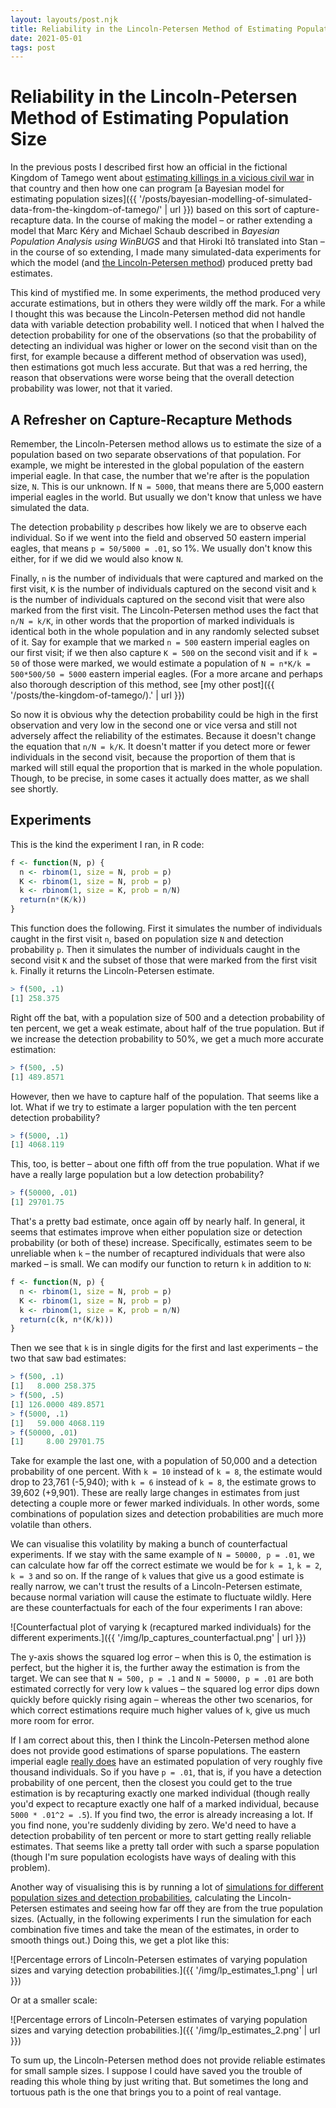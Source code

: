 ```yaml
---
layout: layouts/post.njk
title: Reliability in the Lincoln-Petersen Method of Estimating Population Size
date: 2021-05-01
tags: post
---
```


# Reliability in the Lincoln-Petersen Method of Estimating Population Size

In the previous posts I described first how an official in the fictional Kingdom of Tamego went about [estimating killings in a vicious civil war](https://www.erichgrunewald.com/posts/the-kingdom-of-tamego/) in that country and then how one can program [a Bayesian model for estimating population sizes]({{ '/posts/bayesian-modelling-of-simulated-data-from-the-kingdom-of-tamego/' | url }}) based on this sort of capture-recapture data. In the course of making the model – or rather extending a model that Marc Kéry and Michael Schaub described in _Bayesian Population Analysis using WinBUGS_ and that Hiroki Itô translated into Stan – in the course of so extending, I made many simulated-data experiments for which the model (and [the Lincoln-Petersen method](https://en.wikipedia.org/wiki/Mark_and_recapture#Lincoln%E2%80%93Petersen_estimator)) produced pretty bad estimates.

This kind of mystified me. In some experiments, the method produced very accurate estimations, but in others they were wildly off the mark. For a while I thought this was because the Lincoln-Petersen method did not handle data with variable detection probability well. I noticed that when I halved the detection probability for one of the observations (so that the probability of detecting an individual was higher or lower on the second visit than on the first, for example because a different method of observation was used), then estimations got much less accurate. But that was a red herring, the reason that observations were worse being that the overall detection probability was lower, not that it varied.

## A Refresher on Capture-Recapture Methods

Remember, the Lincoln-Petersen method allows us to estimate the size of a population based on two separate observations of that population. For example, we might be interested in the global population of the eastern imperial eagle. In that case, the number that we're after is the population size, `N`. This is our unknown. If `N = 5000`, that means there are 5,000 eastern imperial eagles in the world. But usually we don't know that unless we have simulated the data.

The detection probability `p` describes how likely we are to observe each individual. So if we went into the field and observed 50 eastern imperial eagles, that means `p = 50/5000 = .01`, so 1%. We usually don't know this either, for if we did we would also know `N`.

Finally, `n` is the number of individuals that were captured and marked on the first visit, `K` is the number of individuals captured on the second visit and `k` is the number of individuals captured on the second visit that were also marked from the first visit. The Lincoln-Petersen method uses the fact that `n/N = k/K`, in other words that the proportion of marked individuals is identical both in the whole population and in any randomly selected subset of it. Say for example that we marked `n = 500` eastern imperial eagles on our first visit; if we then also capture `K = 500` on the second visit and if `k = 50` of those were marked, we would estimate a population of `N = n*K/k = 500*500/50 = 5000` eastern imperial eagles. (For a more arcane and perhaps also thorough description of this method, see [my other post]({{ '/posts/the-kingdom-of-tamego/).' | url }})

So now it is obvious why the detection probability could be high in the first observation and very low in the second one or vice versa and still not adversely affect the reliability of the estimates. Because it doesn't change the equation that `n/N = k/K`. It doesn't matter if you detect more or fewer individuals in the second visit, because the proportion of them that is marked will still equal the proportion that is marked in the whole population. Though, to be precise, in some cases it actually does matter, as we shall see shortly.

## Experiments

This is the kind the experiment I ran, in R code:

```r
f <- function(N, p) {
  n <- rbinom(1, size = N, prob = p)
  K <- rbinom(1, size = N, prob = p)
  k <- rbinom(1, size = K, prob = n/N)
  return(n*(K/k))
}
```

This function does the following. First it simulates the number of individuals caught in the first visit `n`, based on population size `N` and detection probability `p`. Then it simulates the number of individuals caught in the second visit `K` and the subset of those that were marked from the first visit `k`. Finally it returns the Lincoln-Petersen estimate.

```r
> f(500, .1)
[1] 258.375
```

Right off the bat, with a population size of 500 and a detection probability of ten percent, we get a weak estimate, about half of the true population. But if we increase the detection probability to 50%, we get a much more accurate estimation:

```r
> f(500, .5)
[1] 489.8571
```

However, then we have to capture half of the population. That seems like a lot. What if we try to estimate a larger population with the ten percent detection probability?

```r
> f(5000, .1)
[1] 4068.119
```

This, too, is better – about one fifth off from the true population. What if we have a really large population but a low detection probability?

```r
> f(50000, .01)
[1] 29701.75
```

That's a pretty bad estimate, once again off by nearly half. In general, it seems that estimates improve when either population size or detection probability (or both of these) increase. Specifically, estimates seem to be unreliable when `k` – the number of recaptured individuals that were also marked – is small. We can modify our function to return `k` in addition to `N`:

```r
f <- function(N, p) {
  n <- rbinom(1, size = N, prob = p)
  K <- rbinom(1, size = N, prob = p)
  k <- rbinom(1, size = K, prob = n/N)
  return(c(k, n*(K/k)))
}
```

Then we see that `k` is in single digits for the first and last experiments – the two that saw bad estimates:

```r
> f(500, .1)
[1]   8.000 258.375
> f(500, .5)
[1] 126.0000 489.8571
> f(5000, .1)
[1]   59.000 4068.119
> f(50000, .01)
[1]     8.00 29701.75
```

Take for example the last one, with a population of 50,000 and a detection probability of one percent. With `k = 10` instead of `k = 8`, the estimate would drop to 23,761 (-5,940); with `k = 6` instead of `k = 8`, the estimate grows to 39,602 (+9,901). These are really large changes in estimates from just detecting a couple more or fewer marked individuals. In other words, some combinations of population sizes and detection probabilities are much more volatile than others.

We can visualise this volatility by making a bunch of counterfactual experiments. If we stay with the same example of `N = 50000, p = .01`, we can calculate how far off the correct estimate we would be for `k = 1`, `k = 2`, `k = 3` and so on. If the range of `k` values that give us a good estimate is really narrow, we can't trust the results of a Lincoln-Petersen estimate, because normal variation will cause the estimate to fluctuate wildly. Here are these counterfactuals for each of the four experiments I ran above:

![Counterfactual plot of varying k (recaptured marked individuals) for the different experiments.]({{ '/img/lp_captures_counterfactual.png' | url }})

The y-axis shows the squared log error – when this is 0, the estimation is perfect, but the higher it is, the further away the estimation is from the target. We can see that `N = 500, p = .1` and `N = 50000, p = .01` are both estimated correctly for very low `k` values – the squared log error dips down quickly before quickly rising again – whereas the other two scenarios, for which correct estimations require much higher values of `k`, give us much more room for error.

If I am correct about this, then I think the Lincoln-Petersen method alone does not provide good estimations of sparse populations. The eastern imperial eagle [really does](https://www.iucnredlist.org/species/22696048/155464885) have an estimated population of very roughly five thousand individuals. So if you have `p = .01`, that is, if you have a detection probability of one percent, then the closest you could get to the true estimation is by recapturing exactly one marked individual (though really you'd expect to recapture exactly one half of a marked individual, because `5000 * .01^2 = .5`). If you find two, the error is already increasing a lot. If you find none, you're suddenly dividing by zero. We'd need to have a detection probability of ten percent or more to start getting really reliable estimates. That seems like a pretty tall order with such a sparse population (though I'm sure population ecologists have ways of dealing with this problem).

Another way of visualising this is by running a lot of [simulations for different population sizes and detection probabilities](https://github.com/erwald/capture-recapture-simulations/blob/master/simple_sims.R#L50-L92), calculating the Lincoln-Petersen estimates and seeing how far off they are from the true population sizes. (Actually, in the following experiments I run the simulation for each combination five times and take the mean of the estimates, in order to smooth things out.) Doing this, we get a plot like this:

![Percentage errors of Lincoln-Petersen estimates of varying population sizes and varying detection probabilities.]({{ '/img/lp_estimates_1.png' | url }})

Or at a smaller scale:

![Percentage errors of Lincoln-Petersen estimates of varying population sizes and varying detection probabilities.]({{ '/img/lp_estimates_2.png' | url }})

To sum up, the Lincoln-Petersen method does not provide reliable estimates for small sample sizes. I suppose I could have saved you the trouble of reading this whole thing by just writing that. But sometimes the long and tortuous path is the one that brings you to a point of real vantage.
